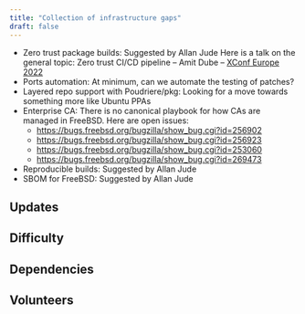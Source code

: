 ```yaml
---
title: "Collection of infrastructure gaps"
draft: false
---
```


* Zero trust package builds: Suggested by Allan Jude
  Here is a talk on the general topic: Zero trust CI/CD pipeline – Amit Dube –
  [XConf Europe 2022](https://youtu.be/Z0JDOrGJYjY )
* Ports automation: At minimum, can we automate the testing of patches? 
* Layered repo support with Poudriere/pkg: Looking for a move towards something
  more like Ubuntu PPAs
* Enterprise CA: There is no canonical playbook for how CAs are managed in
  FreeBSD. Here are open issues:
  * https://bugs.freebsd.org/bugzilla/show_bug.cgi?id=256902
  * https://bugs.freebsd.org/bugzilla/show_bug.cgi?id=256923
  * https://bugs.freebsd.org/bugzilla/show_bug.cgi?id=253060
  * https://bugs.freebsd.org/bugzilla/show_bug.cgi?id=269473
* Reproducible builds: Suggested by Allan Jude
* SBOM for FreeBSD: Suggested by Allan Jude


## Updates

## Difficulty

## Dependencies

## Volunteers
